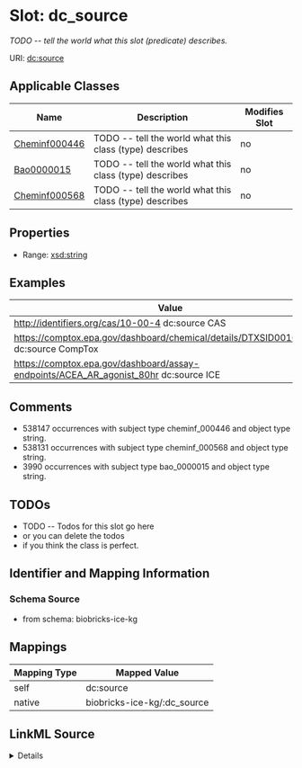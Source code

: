 

# Slot: dc_source


_TODO -- tell the world what this slot (predicate) describes._





URI: [dc:source](http://purl.org/dc/elements/1.1/source)



<!-- no inheritance hierarchy -->





## Applicable Classes

| Name | Description | Modifies Slot |
| --- | --- | --- |
| [Cheminf000446](../classes/Cheminf000446.md) | TODO -- tell the world what this class (type) describes |  no  |
| [Bao0000015](../classes/Bao0000015.md) | TODO -- tell the world what this class (type) describes |  no  |
| [Cheminf000568](../classes/Cheminf000568.md) | TODO -- tell the world what this class (type) describes |  no  |







## Properties

* Range: [xsd:string](http://www.w3.org/2001/XMLSchema#string)






## Examples

| Value |
| --- |
| http://identifiers.org/cas/10-00-4 dc:source CAS |
| https://comptox.epa.gov/dashboard/chemical/details/DTXSID001002091 dc:source CompTox |
| https://comptox.epa.gov/dashboard/assay-endpoints/ACEA_AR_agonist_80hr dc:source ICE |

## Comments

* 538147 occurrences with subject type cheminf_000446 and object type string.
* 538131 occurrences with subject type cheminf_000568 and object type string.
* 3990 occurrences with subject type bao_0000015 and object type string.

## TODOs

* TODO -- Todos for this slot go here
* or you can delete the todos
* if you think the class is perfect.

## Identifier and Mapping Information







### Schema Source


* from schema: biobricks-ice-kg




## Mappings

| Mapping Type | Mapped Value |
| ---  | ---  |
| self | dc:source |
| native | biobricks-ice-kg/:dc_source |




## LinkML Source

<details>
```yaml
name: dc_source
description: TODO -- tell the world what this slot (predicate) describes.
todos:
- TODO -- Todos for this slot go here
- or you can delete the todos
- if you think the class is perfect.
comments:
- 538147 occurrences with subject type cheminf_000446 and object type string.
- 538131 occurrences with subject type cheminf_000568 and object type string.
- 3990 occurrences with subject type bao_0000015 and object type string.
examples:
- value: http://identifiers.org/cas/10-00-4 dc:source CAS
- value: https://comptox.epa.gov/dashboard/chemical/details/DTXSID001002091 dc:source
    CompTox
- value: https://comptox.epa.gov/dashboard/assay-endpoints/ACEA_AR_agonist_80hr dc:source
    ICE
from_schema: biobricks-ice-kg
rank: 1000
slot_uri: dc:source
alias: dc_source
domain_of:
- bao_0000015
- cheminf_000446
- cheminf_000568
range: string

```
</details>
